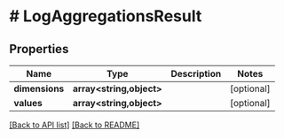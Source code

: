 # # LogAggregationsResult

## Properties

Name | Type | Description | Notes
------------ | ------------- | ------------- | -------------
**dimensions** | **array&lt;string,object&gt;** |  | [optional] 
**values** | **array&lt;string,object&gt;** |  | [optional] 


[[Back to API list]](../../README.md#endpoints) [[Back to README]](../../README.md)
